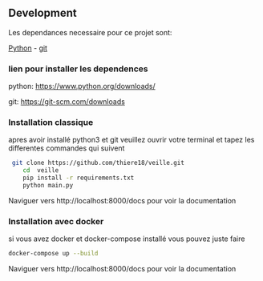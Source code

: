 ## Development
Les dependances necessaire pour ce projet sont:

[Python](https://www.python.org/downloads/) -
[git](https://git-scm.com/downloads)
### lien pour installer les dependences
python: https://www.python.org/downloads/

git: https://git-scm.com/downloads
### Installation classique 
apres avoir installé python3 et git veuillez ouvrir votre terminal et tapez les differentes commandes qui suivent

```bash
 git clone https://github.com/thiere18/veille.git
    cd  veille
    pip install -r requirements.txt
    python main.py
 ```
 Naviguer vers http://localhost:8000/docs pour voir la documentation

### Installation avec docker
si vous avez docker et docker-compose installé vous pouvez juste faire 
```bash 
docker-compose up --build
```
 Naviguer vers http://localhost:8000/docs pour voir la documentation